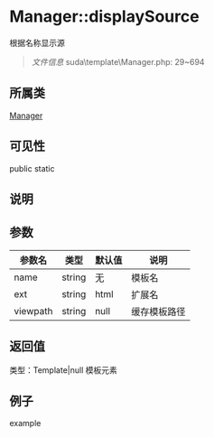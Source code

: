 # Manager::displaySource
根据名称显示源
> *文件信息* suda\template\Manager.php: 29~694
## 所属类 

[Manager](../Manager.md)

## 可见性

  public  static
## 说明



## 参数

| 参数名 | 类型 | 默认值 | 说明 |
|--------|-----|-------|-------|
| name |  string | 无 |  模板名 |
| ext |  string | html |  扩展名 |
| viewpath |  string | null |  缓存模板路径 |

## 返回值
类型：Template|null
 模板元素

## 例子

example